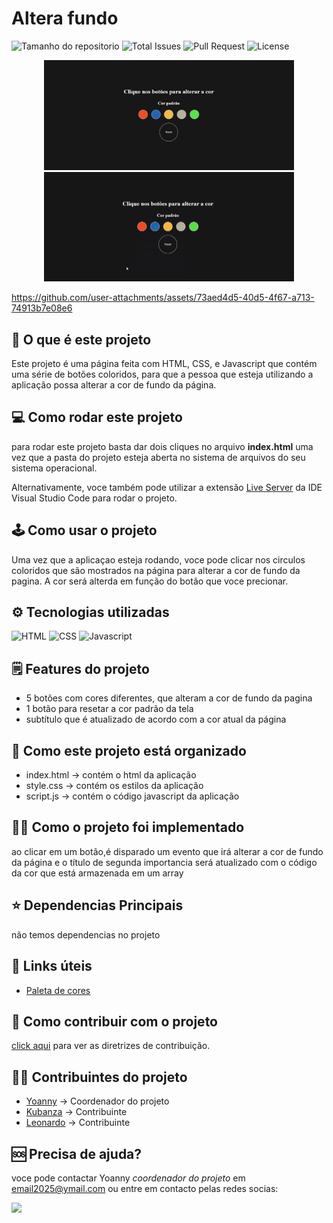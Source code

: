 # Altera fundo
![Tamanho do repositorio](https://img.shields.io/github/repo-size/yoanny2023/change-background?style=plastic&label=Tamanho&color=%2300ff00
)
![Total Issues](https://img.shields.io/github/issues-raw/yoanny2023/change-background?style=plastic&label=Open%20Issues&color=%230000ff
)
![Pull Request](https://img.shields.io/github/issues-pr/yoanny2023/change-background?style=plastic&label=Pull%20Request&color=%2300ff00
)
![License](https://img.shields.io/github/license/yoanny2023/change-background?style=plastic&label=License&color=%230000ff
)

<p align="center">
 <img src="./imagens/main_page.JPG" alt="tela inicial" width="400px" />
 <img src="./imagens/capa_inicial.gif" alt="aplicacao funcionando" width="400px" />
</p>

https://github.com/user-attachments/assets/73aed4d5-40d5-4f67-a713-74913b7e08e6

## 🤔 O que é este projeto
Este projeto é uma página feita com HTML, CSS, e Javascript que contém uma série
de botões coloridos, para que a pessoa que esteja utilizando a aplicação possa alterar 
a cor de fundo da página.

## 💻 Como rodar este projeto
para rodar este projeto basta dar dois cliques no arquivo **index.html** uma vez que a pasta do projeto esteja aberta no sistema de arquivos do seu sistema operacional.

Alternativamente, voce também pode utilizar a extensão [Live Server](https://marketplace.visualstudio.com/items?itemName=ritwickdey.LiveServer) da IDE Visual Studio Code para rodar o projeto.

## 🕹️ Como usar o projeto
Uma vez que a aplicaçao esteja rodando, voce pode clicar nos circulos coloridos que são mostrados na página para alterar a cor de fundo da pagina. A cor será alterda em função do botão que voce precionar.

## ⚙️ Tecnologias utilizadas
 ![HTML](https://img.shields.io/badge/HTML5-E34F26?style=plastice&logo=html5&logoColor=white)
 ![CSS](https://img.shields.io/badge/CSS3-1572B6?style=plastic&logo=css3&logoColor=white)
 ![Javascript](https://img.shields.io/badge/JavaScript-323330?style=plastic&logo=javascript&logoColor=F7DF1E)

## 🗒️ Features do projeto
- 5 botões com cores diferentes, que alteram a cor de fundo da pagina
- 1 botão para resetar a cor padrão da tela
- subtítulo que é atualizado de acordo com a cor atual da página

## 📁 Como este projeto está organizado
- index.html -> contém o html da aplicação
- style.css -> contém os estilos da aplicação
- script.js -> contém o código javascript da aplicação

## 🧑‍💻 Como o projeto foi implementado
ao clicar em um botão,é disparado um evento que irá alterar a cor de fundo da página e o título de segunda importancia será atualizado com o código da cor que está armazenada em um array

## ⭐ Dependencias Principais
não temos dependencias no projeto

## 💎 Links úteis
- [Paleta de cores](https://paletadecores.com/)

## 🤝 Como contribuir com o projeto
[click aqui](./CONTRIBUTING.md) para ver as diretrizes de contribuição.

## 👨‍💻 Contribuintes do projeto
- [Yoanny](https://github.com/yoanny2023) -> Coordenador do projeto
- [Kubanza](https://github.com/yoanny2023) -> Contribuinte
- [Leonardo](https://github.com/yoanny2023) -> Contribuinte

## 🆘 Precisa de ajuda?
voce pode contactar Yoanny *coordenador do projeto* em email2025@ymail.com ou entre em contacto pelas redes socias:

[![](https://img.shields.io/badge/LinkedIn-0077B5?style=plastic&logo=linkedin&logoColor=white)](https://www.linkedin.com/in/yoanny-vasco-358399132/)

 

